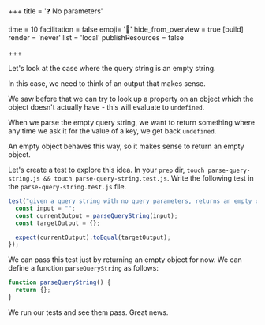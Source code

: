 +++
title = '❓ No parameters'

time = 10
facilitation = false
emoji= '🧩'
hide_from_overview = true
[build]
  render = 'never'
  list = 'local'
  publishResources = false

+++

Let's look at the case where the query string is an empty string.

In this case, we need to think of an output that makes sense.

We saw before that we can try to look up a property on an object which the object doesn't actually have - this will evaluate to `undefined`.

When we parse the empty query string, we want to return something where any time we ask it for the value of a key, we get back `undefined`.

An empty object behaves this way, so it makes sense to return an empty object.

Let's create a test to explore this idea. In your `prep` dir, `touch parse-query-string.js && touch parse-query-string.test.js`. Write the following test in the `parse-query-string.test.js` file.

```js
test("given a query string with no query parameters, returns an empty object", function() {
  const input = "";
  const currentOutput = parseQueryString(input);
  const targetOutput = {};

  expect(currentOutput).toEqual(targetOutput);
});
```

We can pass this test just by returning an empty object for now. We can define a function `parseQueryString` as follows:

```js
function parseQueryString() {
  return {};
}
```

We run our tests and see them pass. Great news.
